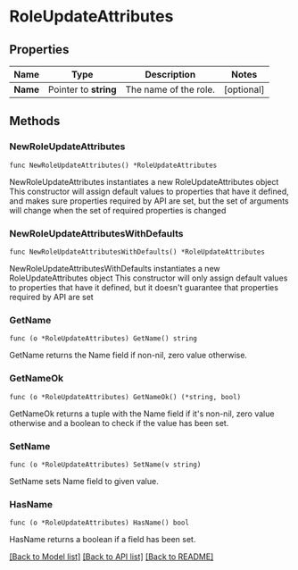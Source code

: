 # RoleUpdateAttributes

## Properties

Name | Type | Description | Notes
------------ | ------------- | ------------- | -------------
**Name** | Pointer to **string** | The name of the role. | [optional] 

## Methods

### NewRoleUpdateAttributes

`func NewRoleUpdateAttributes() *RoleUpdateAttributes`

NewRoleUpdateAttributes instantiates a new RoleUpdateAttributes object
This constructor will assign default values to properties that have it defined,
and makes sure properties required by API are set, but the set of arguments
will change when the set of required properties is changed

### NewRoleUpdateAttributesWithDefaults

`func NewRoleUpdateAttributesWithDefaults() *RoleUpdateAttributes`

NewRoleUpdateAttributesWithDefaults instantiates a new RoleUpdateAttributes object
This constructor will only assign default values to properties that have it defined,
but it doesn't guarantee that properties required by API are set

### GetName

`func (o *RoleUpdateAttributes) GetName() string`

GetName returns the Name field if non-nil, zero value otherwise.

### GetNameOk

`func (o *RoleUpdateAttributes) GetNameOk() (*string, bool)`

GetNameOk returns a tuple with the Name field if it's non-nil, zero value otherwise
and a boolean to check if the value has been set.

### SetName

`func (o *RoleUpdateAttributes) SetName(v string)`

SetName sets Name field to given value.

### HasName

`func (o *RoleUpdateAttributes) HasName() bool`

HasName returns a boolean if a field has been set.


[[Back to Model list]](../README.md#documentation-for-models) [[Back to API list]](../README.md#documentation-for-api-endpoints) [[Back to README]](../README.md)



